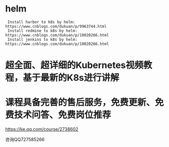 # helm
```
 Install harbor to k8s by helm: https://www.cnblogs.com/dukuan/p/9963744.html
 Install redmine to k8s by helm: https://www.cnblogs.com/dukuan/p/10020266.html
 Install jenkins to k8s by helm: https://www.cnblogs.com/dukuan/p/10020266.html
```

# 超全面、超详细的Kubernetes视频教程，基于最新的K8s进行讲解
# 课程具备完善的售后服务，免费更新、免费技术问答、免费岗位推荐
https://ke.qq.com/course/2738602

咨询QQ727585266
